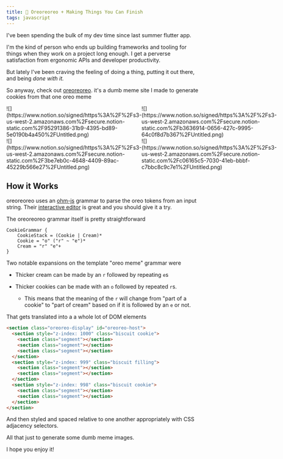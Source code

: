```yaml
---
title: 🍪 Oreoreoreo + Making Things You Can Finish
tags: javascript
---
```


I've been spending the bulk of my dev time since last summer flutter app.

I'm the kind of person who ends up building frameworks and tooling for things when they work on a project long enough. I get a perverse satisfaction from ergonomic APIs and developer productivity.

But lately I've been craving the feeling of doing a thing, putting it out there, and being _done with it._

So anyway, check out [oreoreoreo](http://huang-hobbs.co/oreoreoreo/). it's a dumb meme site I made to generate cookies from that one oreo meme

<section class="columnSplit" style="display:flex;">
<section style="flex: 0.5">
![](https://www.notion.so/signed/https%3A%2F%2Fs3-us-west-2.amazonaws.com%2Fsecure.notion-static.com%2F95291386-31b9-4395-bd89-5e0190b4a450%2FUntitled.png)
</section>
<section style="flex: 0.5">
![](https://www.notion.so/signed/https%3A%2F%2Fs3-us-west-2.amazonaws.com%2Fsecure.notion-static.com%2Fb3636914-0656-427c-9995-64c0f8d7b367%2FUntitled.png)
</section>
</section>

<section class="columnSplit" style="display:flex;">
<section style="flex: 0.5">
![](https://www.notion.so/signed/https%3A%2F%2Fs3-us-west-2.amazonaws.com%2Fsecure.notion-static.com%2F3be7eb0c-4648-4409-89ac-45229b566e27%2FUntitled.png)
</section>
<section style="flex: 0.5">
![](https://www.notion.so/signed/https%3A%2F%2Fs3-us-west-2.amazonaws.com%2Fsecure.notion-static.com%2Fc06165c5-7030-41eb-bbbf-c7bbc8c9c7e1%2FUntitled.png)
</section>
</section>

## How it Works

oreoreoreo uses an [ohm-js](https://github.com/harc/ohm) grammar to parse the oreo tokens from an input string. Their [interactive editor](https://ohmlang.github.io/editor/) is great and you should give it a try.

The oreoreoreo grammar itself is pretty straightforward

```Plain Text
CookieGrammar {
    CookieStack = (Cookie | Cream)*
    Cookie = "o" ("r" ~ "e")*
    Cream = "r" "e"+
}
```

Two notable expansions on the template "oreo meme" grammar were

- Thicker cream can be made by an `r` followed by repeating `e`s


- Thicker cookies can be made with an `o` followed by repeated `r`s.
  - This means that the meaning of the `r` will change from "part of a cookie" to "part of cream" based on if it is followed by an `e` or not.
  



That gets translated into a a whole lot of DOM elements

```HTML
<section class="oreoreo-display" id="oreoreo-host">
  <section style="z-index: 1000" class="biscuit cookie">
    <section class="segment"></section>
    <section class="segment"></section>
    <section class="segment"></section>
  </section>
  <section style="z-index: 999" class="biscuit filling">
    <section class="segment"></section>
    <section class="segment"></section>
  </section>
  <section style="z-index: 998" class="biscuit cookie">
    <section class="segment"></section>
    <section class="segment"></section>
  </section>
</section>
```

And then styled and spaced relative to one another appropriately with CSS adjacency selectors.



All that just to generate some dumb meme images.



I hope you enjoy it!

